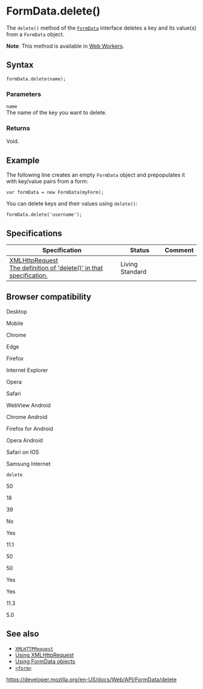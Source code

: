 # FormData.delete()

The `delete()` method of the [`FormData`](../formdata) interface deletes a key and its value(s) from a `FormData` object.

**Note**: This method is available in [Web Workers](../web_workers_api).

## Syntax

    formData.delete(name);

### Parameters

`name`  
The name of the key you want to delete.

### Returns

Void.

## Example

The following line creates an empty `FormData` object and prepopulates it with key/value pairs from a form:

    var formData = new FormData(myForm);

You can delete keys and their values using `delete()`:

    formData.delete('username');

## Specifications

<table><thead><tr class="header"><th>Specification</th><th>Status</th><th>Comment</th></tr></thead><tbody><tr class="odd"><td><a href="https://xhr.spec.whatwg.org/#dom-formdata-delete">XMLHttpRequest<br />
<span class="small">The definition of 'delete()' in that specification.</span></a></td><td><span class="spec-living">Living Standard</span></td><td></td></tr></tbody></table>

## Browser compatibility

Desktop

Mobile

Chrome

Edge

Firefox

Internet Explorer

Opera

Safari

WebView Android

Chrome Android

Firefox for Android

Opera Android

Safari on IOS

Samsung Internet

`delete`

50

18

39

No

Yes

11.1

50

50

Yes

Yes

11.3

5.0

## See also

- [`XMLHTTPRequest`](../xmlhttprequest)
- [Using XMLHttpRequest](../xmlhttprequest/using_xmlhttprequest)
- [Using FormData objects](using_formdata_objects)
- [`<form>`](https://developer.mozilla.org/en-US/docs/Web/HTML/Element/form)

<a href="https://developer.mozilla.org/en-US/docs/Web/API/FormData/delete" class="_attribution-link">https://developer.mozilla.org/en-US/docs/Web/API/FormData/delete</a>
